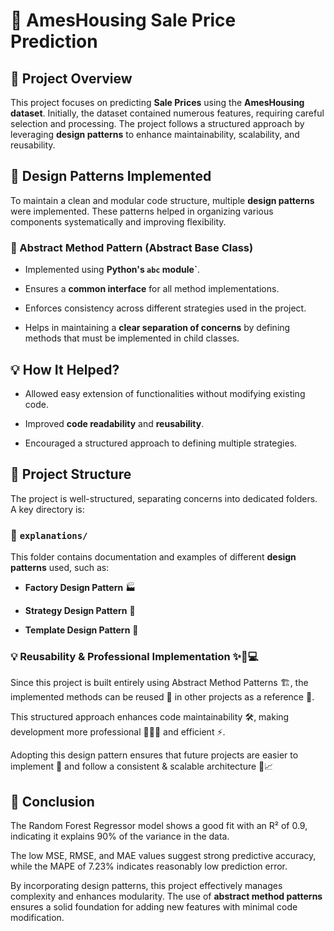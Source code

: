 # 🏡 AmesHousing Sale Price Prediction

## **📌 Project Overview**

This project focuses on predicting **Sale Prices** using the **AmesHousing dataset**. Initially, the dataset contained numerous features, requiring careful selection and processing. The project follows a structured approach by leveraging **design patterns** to enhance maintainability, scalability, and reusability.

## **🎯 Design Patterns Implemented**

To maintain a clean and modular code structure, multiple **design patterns** were implemented. These patterns helped in organizing various components systematically and improving flexibility.

### **🔹 Abstract Method Pattern (Abstract Base Class)**

- Implemented using **Python's `abc` module`**.
  
- Ensures a **common interface** for all method implementations.
  
- Enforces consistency across different strategies used in the project.
  
- Helps in maintaining a **clear separation of concerns** by defining methods that must be implemented in child classes.

## 💡 **How It Helped?**

- Allowed easy extension of functionalities without modifying existing code.
  
- Improved **code readability** and **reusability**.
  
- Encouraged a structured approach to defining multiple strategies.

## **📂 Project Structure**

The project is well-structured, separating concerns into dedicated folders. A key directory is:

### **📁 `explanations/`**

This folder contains documentation and examples of different **design patterns** used, such as:

- **Factory Design Pattern** 🏭
  
- **Strategy Design Pattern** 🎯
  
- **Template Design Pattern** 📑

### **💡 Reusability & Professional Implementation ✨🔄💻**

Since this project is built entirely using Abstract Method Patterns 🏗️, the implemented methods can be reused 🔄 in other projects as a reference 📖. 

This structured approach enhances code maintainability 🛠️, making development more professional 👨‍💻🎯 and efficient ⚡. 

Adopting this design pattern ensures that future projects are easier to implement 🚀 and follow a consistent & scalable architecture 🏢📈


## **🚀 Conclusion**

The Random Forest Regressor model shows a good fit with an R² of 0.9, indicating it explains 90% of the variance in the data.

The low MSE, RMSE, and MAE values suggest strong predictive accuracy, while the MAPE of 7.23% indicates reasonably low prediction error.

By incorporating design patterns, this project effectively manages complexity and enhances modularity. The use of **abstract method patterns** ensures a solid foundation for adding new features with minimal code modification. 

